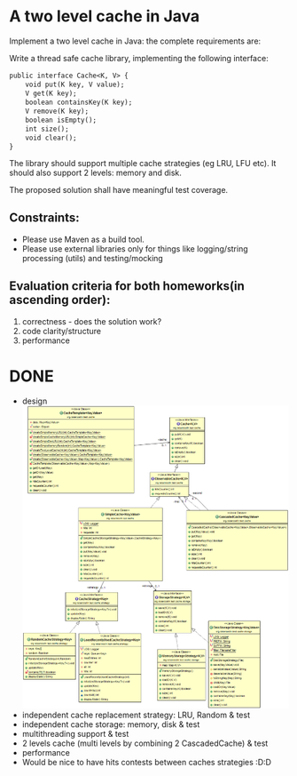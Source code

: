 # A two level cache in Java

Implement a two level cache in Java: the complete requirements are:

Write a thread safe cache library, implementing the following interface:

    public interface Cache<K, V> {
	    void put(K key, V value);
	    V get(K key);
	    boolean containsKey(K key);
	    V remove(K key);
	    boolean isEmpty();
	    int size();
	    void clear();
    }
    
The library should support multiple cache strategies (eg LRU, LFU etc). It should also support 2 levels: memory and disk.

The proposed solution shall have meaningful test coverage.

## Constraints:

- Please use Maven as a build tool.
- Please use external libraries only for things like logging/string processing (utils) and testing/mocking

## Evaluation criteria for both homeworks(in ascending order):

1. correctness - does the solution work?
1. code clarity/structure
1. performance


# DONE

- design ![](https://github.com/raisercostin/playground-11/blob/master/all.png?raw=true)
- independent cache replacement strategy: LRU, Random & test
- independent cache storage: memory, disk & test
- multithreading support & test
- 2 levels cache (multi levels by combining 2 CascadedCache) & test
- performance
- Would be nice to have hits contests between caches strategies :D:D
